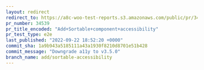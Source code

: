 ```yaml
---
layout: redirect
redirect_to: https://a8c-woo-test-reports.s3.amazonaws.com/public/pr/34539/e2e/index.html
pr_number: 34539
pr_title_encoded: "Add+Sortable+component+accessibility"
pr_test_type: e2e
last_published: "2022-09-22 18:52:20 +0000"
commit_sha: 1a9b943a5185111a43a1930f8210d8701e51b428
commit_message: "Downgrade a11y to v3.5.0"
branch_name: add/sortable-accessibility
---
```

